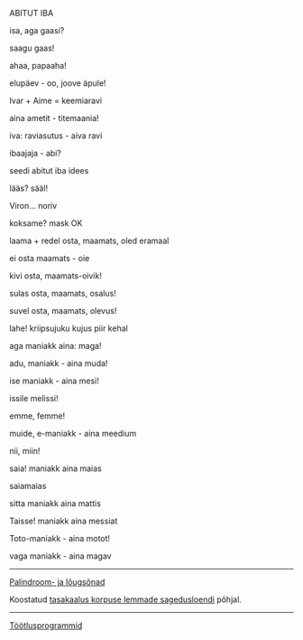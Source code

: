 ABITUT IBA

isa, aga gaasi?

saagu gaas!

ahaa, papaaha!

elupäev - oo, joove äpule!

Ivar + Aime = keemiaravi

aina ametit - titemaania!

iva: raviasutus - aiva ravi

ibaajaja - abi?

seedi abitut iba idees

lääs? sääl!

Viron... noriv

koksame? mask OK

laama + redel osta, maamats, oled eramaal

ei osta maamats - oie

kivi osta, maamats-oivik!

sulas osta, maamats, osalus!

suvel osta, maamats, olevus!

lahe! kriipsujuku kujus piir kehal

aga maniakk aina: maga!

adu, maniakk - aina muda!

ise maniakk - aina mesi!

issile melissi!

emme, femme!

muide, e-maniakk - aina meedium

nii, miin!

saia! maniakk aina maias

saiamaias

sitta maniakk aina mattis

Taisse! maniakk aina messiat

Toto-maniakk - aina motot!

vaga maniakk - aina magav

----

[Palindroom- ja lõugsõnad](TULEM.txt)

Koostatud [tasakaalus korpuse lemmade sagedusloendi](http://www.cl.ut.ee/ressursid/sagedused1/) põhjal.

----
[Töötlusprogrammid](https://github.com/PriitParmakson/KEEL.Go)
